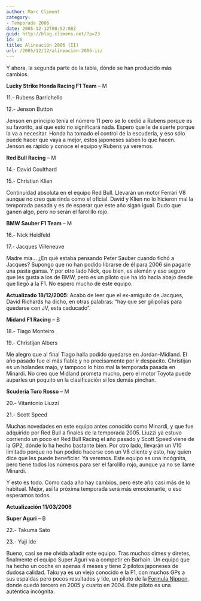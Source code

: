 ```yaml
---
author: Marc Climent
category:
- Temporada 2006
date: 2005-12-12T00:52:08Z
guid: http://blog.climens.net/?p=23
id: 26
title: Alineación 2006 (II)
url: /2005/12/12/alineacion-2006-ii/
---
```


Y ahora, la segunda parte de la tabla, dónde se han producido más cambios.

**Lucky Strike Honda Racing F1 Team** &#8211; M
  
11.- Rubens Barrichello
  
12.- Jenson Button

Jenson en principio tenía el número 11 pero se lo cedió a Rubens porque es su favorito, así que esto no significará nada. Espero que le de suerte porque la va a necesitar. Honda ha tomado el control de la escudería, y eso sólo puede hacer que vaya a mejor, estos japoneses saben lo que hacen. Jenson es rápido y conoce el equipo y Rubens ya veremos.

**Red Bull Racing** &#8211; M
  
14.- David Coulthard
  
15.- Christian Klien

Continuidad absoluta en el equipo Red Bull. Llevarán un motor Ferrari V8 aunque no creo que rinda como el oficial. David y Klien no lo hicieron mal la temporada pasada y es de esperar que este año sigan igual. Dudo que ganen algo, pero no serán el farolillo rojo.

**BMW Sauber F1 Team** &#8211; M
  
16.- Nick Heidfeld
  
17.- Jacques Villeneuve

Madre mía&#8230; ¿En qué estaba pensando Peter Sauber cuando fichó a Jacques? Supongo que no han podido librarse de él para 2006 sin pagarle una pasta gansa. Y por otro lado Nick, que bien, es alemán y eso seguro que les gusta a los de BMW, pero es un piloto que ha ido hacia abajo desde que llegó a la F1. No espero mucho de este equipo.

**Actualizado 18/12/2005**: Acabo de leer que el ex-amiguito de Jacques, David Richards ha dicho, en otras palabras: &#8220;hay que ser gilipollas para quedarse con JV, esta caducado&#8221;.

**Midand F1 Racing** &#8211; B
  
18.- Tiago Monteiro
  
19.- Christijan Albers

Me alegro que al final Tiago halla podido quedarse en Jordan-Midland. El año pasado fue el más fiable y no precisamente por ir despacito. Christijan es un holandes majo, y tampoco lo hizo mal la temporada pasada en Minardi. No creo que Midland prometa mucho, pero el motor Toyota puede auparles un poquito en la clasificación si los demás pinchan.

**Scuderia Toro Rosso** &#8211; M
  
20.- Vitantonio Liuzzi
  
21.- Scott Speed

Muchas novedades en este equipo antes conocido como Minardi, y que fue adquirido por Red Bull a finales de la temporada 2005. Liuzzi ya estuvo corriendo un poco en Red Bull Racing el año pasado y Scott Speed viene de la GP2, dónde lo ha hecho bastante bien. Por otro lado, llevarán un V10 limitado porque no han podido hacerse con un V8 cliente y esto, hay quien dice que les puede beneficiar. Ya veremos. Este equipo es una incógnita, pero tiene todos los números para ser el farolillo rojo, aunque ya no se llame Minardi.

Y esto es todo. Como cada año hay cambios, pero este año casi más de lo habitual. Mejor, así la próxima temporada será más emocionante, o eso esperamos todos.

**Actualización 11/03/2006**

**Super Aguri** &#8211; B
  
22.- Takuma Sato
  
23.- Yuji Ide

Bueno, casi se me olvida añadir este equipo. Tras muchos dimes y diretes, finalmente el equipo Super Aguri va a competir en Barhain. Un equipo que ha hecho un coche en apenas 4 meses y tiene 2 pilotos japoneses de dudosa calidad. Taku ya es un viejo conocido e la F1, con muchos GPs a sus espaldas pero pocos resultados y Ide, un piloto de la <a target="_blank" title="Formula Nippon en Wikipedia" href="http://en.wikipedia.org/wiki/Formula_Nippon">Formula Nippon</a>, donde quedó tercero en 2005 y cuarto en 2004. Este piloto es una auténtica incógnita.